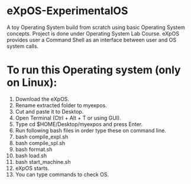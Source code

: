 # eXpOS-ExperimentalOS
A toy Operating System build from scratch using basic Operating System concepts.
Project is done under Operating System Lab Course.
eXpOS provides user a Command Shell as an interface between user and OS system calls.
# To run this Operating system (only on Linux):
1. Download the eXpOS.
2. Rename extracted folder to myexpos.
3. Cut and paste it to Desktop.
4. Open Terminal (Ctrl + Alt + T or using GUI).
5. Type cd $HOME/Desktop/myexpos and press Enter.
6. Run following bash files in order type these on command line.
7. bash compile_expl.sh
8. bash compile_spl.sh
9. bash format.sh
10. bash load.sh
11. bash start_machine.sh
12. eXpOS starts.
13. You can type commands to check OS.
